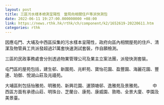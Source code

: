 ```yaml
---
layout: post
title: 三區污水樣本檢測呈陽性　當局向相關住戶等派快測包
date: 2022-06-11 19:27:00.000000000 +08:00
link: https://news.rthk.hk/rthk/ch/component/k2/1652619-20220611.htm
categories: rthk
---
```


因應屯門、大埔及中西區採集的污水樣本呈陽性，政府向區內相關屋苑的住戶、清潔及物管員工共派發超過21萬套快速測試套裝，作自願檢測。

三區的民政事務處會分別透過物業管理公司及業主立案法團，派發快測套裝。

屯門區的屋苑包括，建生邨、新圍苑、兆軒苑、寶怡花園、盈豐園、海麗花園、豐連、珀御、悅湖山莊及兆禧苑。

大埔區則包括怡雅苑、明雅苑、新興花園、運頭塘邨、逸雅苑及景雅苑。
　　 
中西區方面有承德山莊、明珠台、芝蘭台、康苑、康威園、敦皓、全景大廈、李園及美景臺。


　　
